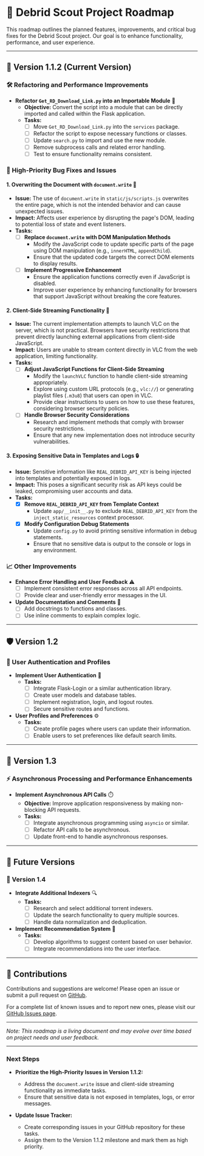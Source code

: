 # 🚀 Debrid Scout Project Roadmap

This roadmap outlines the planned features, improvements, and critical bug fixes for the Debrid Scout project. Our goal is to enhance functionality, performance, and user experience.

---

## 📌 Version 1.1.2 (Current Version)

### 🛠️ Refactoring and Performance Improvements

- **Refactor `Get_RD_Download_Link.py` into an Importable Module** 🔄
  - **Objective:** Convert the script into a module that can be directly imported and called within the Flask application.
  - **Tasks:**
    - [ ] Move `Get_RD_Download_Link.py` into the `services` package.
    - [ ] Refactor the script to expose necessary functions or classes.
    - [ ] Update `search.py` to import and use the new module.
    - [ ] Remove subprocess calls and related error handling.
    - [ ] Test to ensure functionality remains consistent.

### 🐞 High-Priority Bug Fixes and Issues

#### **1. Overwriting the Document with `document.write`** 📝

- **Issue:** The use of `document.write` in `static/js/scripts.js` overwrites the entire page, which is not the intended behavior and can cause unexpected issues.
- **Impact:** Affects user experience by disrupting the page's DOM, leading to potential loss of state and event listeners.
- **Tasks:**
  - [ ] **Replace `document.write` with DOM Manipulation Methods**
    - Modify the JavaScript code to update specific parts of the page using DOM manipulation (e.g., `innerHTML`, `appendChild`).
    - Ensure that the updated code targets the correct DOM elements to display results.
  - [ ] **Implement Progressive Enhancement**
    - Ensure the application functions correctly even if JavaScript is disabled.
    - Improve user experience by enhancing functionality for browsers that support JavaScript without breaking the core features.

#### **2. Client-Side Streaming Functionality** 🎥

- **Issue:** The current implementation attempts to launch VLC on the server, which is not practical. Browsers have security restrictions that prevent directly launching external applications from client-side JavaScript.
- **Impact:** Users are unable to stream content directly in VLC from the web application, limiting functionality.
- **Tasks:**
  - [ ] **Adjust JavaScript Functions for Client-Side Streaming**
    - Modify the `launchVLC` function to handle client-side streaming appropriately.
    - Explore using custom URL protocols (e.g., `vlc://`) or generating playlist files (`.m3u8`) that users can open in VLC.
    - Provide clear instructions to users on how to use these features, considering browser security policies.
  - [ ] **Handle Browser Security Considerations**
    - Research and implement methods that comply with browser security restrictions.
    - Ensure that any new implementation does not introduce security vulnerabilities.

#### **3. Exposing Sensitive Data in Templates and Logs** 🔒

- **Issue:** Sensitive information like `REAL_DEBRID_API_KEY` is being injected into templates and potentially exposed in logs.
- **Impact:** This poses a significant security risk as API keys could be leaked, compromising user accounts and data.
- **Tasks:**
  - [x] **Remove `REAL_DEBRID_API_KEY` from Template Context**
    - Update `app/__init__.py` to exclude `REAL_DEBRID_API_KEY` from the `inject_static_resources` context processor.
  - [x] **Modify Configuration Debug Statements**
    - Update `config.py` to avoid printing sensitive information in debug statements.
    - Ensure that no sensitive data is output to the console or logs in any environment.

### 📈 Other Improvements

- **Enhance Error Handling and User Feedback** ⚠️
  - [ ] Implement consistent error responses across all API endpoints.
  - [ ] Provide clear and user-friendly error messages in the UI.

- **Update Documentation and Comments** 📝
  - [ ] Add docstrings to functions and classes.
  - [ ] Use inline comments to explain complex logic.

---

## 🛡️ Version 1.2

### 🔐 User Authentication and Profiles

- **Implement User Authentication** 🔑
  - **Tasks:**
    - [ ] Integrate Flask-Login or a similar authentication library.
    - [ ] Create user models and database tables.
    - [ ] Implement registration, login, and logout routes.
    - [ ] Secure sensitive routes and functions.

- **User Profiles and Preferences** ⚙️
  - **Tasks:**
    - [ ] Create profile pages where users can update their information.
    - [ ] Enable users to set preferences like default search limits.

---

## 🔄 Version 1.3

### ⚡ Asynchronous Processing and Performance Enhancements

- **Implement Asynchronous API Calls** ⏱️
  - **Objective:** Improve application responsiveness by making non-blocking API requests.
  - **Tasks:**
    - [ ] Integrate asynchronous programming using `asyncio` or similar.
    - [ ] Refactor API calls to be asynchronous.
    - [ ] Update front-end to handle asynchronous responses.

---

## 🚀 Future Versions

### 🤖 Version 1.4

- **Integrate Additional Indexers** 🔍
  - **Tasks:**
    - [ ] Research and select additional torrent indexers.
    - [ ] Update the search functionality to query multiple sources.
    - [ ] Handle data normalization and deduplication.

- **Implement Recommendation System** 🎯
  - **Tasks:**
    - [ ] Develop algorithms to suggest content based on user behavior.
    - [ ] Integrate recommendations into the user interface.

---

## 🤝 Contributions

Contributions and suggestions are welcome! Please open an issue or submit a pull request on [GitHub](https://github.com/anhtdang92/Debrid_Scout).

For a complete list of known issues and to report new ones, please visit our [GitHub Issues page](https://github.com/anhtdang92/Debrid_Scout/issues).

---

*Note: This roadmap is a living document and may evolve over time based on project needs and user feedback.*

---

### **Next Steps**

- **Prioritize the High-Priority Issues in Version 1.1.2:**
  - Address the `document.write` issue and client-side streaming functionality as immediate tasks.
  - Ensure that sensitive data is not exposed in templates, logs, or error messages.

- **Update Issue Tracker:**
  - Create corresponding issues in your GitHub repository for these tasks.
  - Assign them to the Version 1.1.2 milestone and mark them as high priority.
